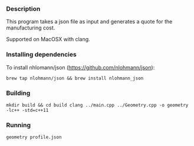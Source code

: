 ### Description

This program takes a json file as input and generates a quote for the
manufacturing cost.

Supported on MacOSX with clang.

### Installing dependencies

To install nhlomann/json (https://github.com/nlohmann/json):

`brew tap nlohmann/json && brew install nlohmann_json`

### Building

`mkdir build && cd build
 clang ../main.cpp ../Geometry.cpp -o geometry -lc++ -std=c++11`

### Running

`geometry profile.json`
